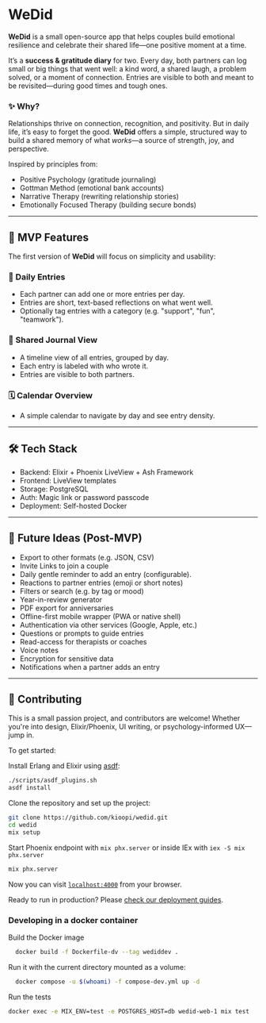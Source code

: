 # WeDid

**WeDid** is a small open-source app that helps couples build emotional resilience and celebrate their shared life—one positive moment at a time.

It’s a **success & gratitude diary** for two. Every day, both partners can log small or big things that went well: a kind word, a shared laugh, a problem solved, or a moment of connection. Entries are visible to both and meant to be revisited—during good times and tough ones.

### ✨ Why?

Relationships thrive on connection, recognition, and positivity. But in daily life, it’s easy to forget the good.
**WeDid** offers a simple, structured way to build a shared memory of what *works*—a source of strength, joy, and perspective.

Inspired by principles from:
- Positive Psychology (gratitude journaling)
- Gottman Method (emotional bank accounts)
- Narrative Therapy (rewriting relationship stories)
- Emotionally Focused Therapy (building secure bonds)

---

## 🚀 MVP Features

The first version of **WeDid** will focus on simplicity and usability:

### 💬 Daily Entries
- Each partner can add one or more entries per day.
- Entries are short, text-based reflections on what went well.
- Optionally tag entries with a category (e.g. "support", "fun", "teamwork").

### 👀 Shared Journal View
- A timeline view of all entries, grouped by day.
- Each entry is labeled with who wrote it.
- Entries are visible to both partners.

### 🗓️ Calendar Overview
- A simple calendar to navigate by day and see entry density.

---

## 🛠️ Tech Stack

- Backend: Elixir + Phoenix LiveView + Ash Framework
- Frontend: LiveView templates
- Storage: PostgreSQL
- Auth: Magic link or password passcode
- Deployment: Self-hosted Docker

---

## 🎯 Future Ideas (Post-MVP)
- Export to other formats (e.g. JSON, CSV)
- Invite Links to join a couple
- Daily gentle reminder to add an entry (configurable).
- Reactions to partner entries (emoji or short notes)
- Filters or search (e.g. by tag or mood)
- Year-in-review generator
- PDF export for anniversaries
- Offline-first mobile wrapper (PWA or native shell)
- Authentication via other services (Google, Apple, etc.)
- Questions or prompts to guide entries
- Read-access for therapists or coaches
- Voice notes
- Encryption for sensitive data
- Notifications when a partner adds an entry

---

## 🤝 Contributing

This is a small passion project, and contributors are welcome! Whether you're into design, Elixir/Phoenix, UI writing, or psychology-informed UX—jump in.

To get started:

Install Erlang and Elixir using [asdf](https://asdf-vm.com/):
```bash
./scripts/asdf_plugins.sh
asdf install
```

Clone the repository and set up the project:

```bash
git clone https://github.com/kioopi/wedid.git
cd wedid
mix setup
```


Start Phoenix endpoint with `mix phx.server` or inside IEx with `iex -S mix phx.server`
```bash
mix phx.server
```

Now you can visit [`localhost:4000`](http://localhost:4000) from your browser.

Ready to run in production? Please [check our deployment guides](https://hexdocs.pm/phoenix/deployment.html).

### Developing in a docker container

Build the Docker image

```bash
  docker build -f Dockerfile-dv --tag wediddev .
```

Run it with the current directory mounted as a volume:
```bash
  docker compose -u $(whoami) -f compose-dev.yml up -d
```

Run the tests
```bash
docker exec -e MIX_ENV=test -e POSTGRES_HOST=db wedid-web-1 mix test
```
